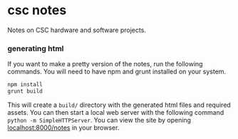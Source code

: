 # csc notes

Notes on CSC hardware and software projects.

### generating html

If you want to make a pretty version of the notes, run the following commands.
You will need to have npm and grunt installed on your system.

   ```sh
   npm install
   grunt build
   ```

This will create a `build/` directory with the generated html files and
required assets. You can then start a local web server with the following
command `python -m SimpleHTTPServer`. You can view the site by opening
[localhost:8000/notes](http://localhost:8000/notes) in your browser.
